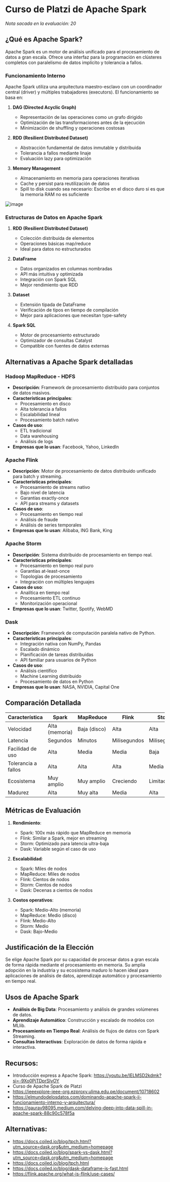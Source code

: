 # Curso de Platzi de Apache Spark

*Nota sacada en la evaluación: 20*

## ¿Qué es Apache Spark?

Apache Spark es un motor de análisis unificado para el procesamiento de datos a gran escala. Ofrece una interfaz para la programación en clústeres completos con paralelismo de datos implícito y tolerancia a fallos.

### Funcionamiento Interno

Apache Spark utiliza una arquitectura maestro-esclavo con un coordinador central (driver) y múltiples trabajadores (executors). El funcionamiento se basa en:

1. **DAG (Directed Acyclic Graph)**
   - Representación de las operaciones como un grafo dirigido
   - Optimización de las transformaciones antes de la ejecución
   - Minimización de shuffling y operaciones costosas

2. **RDD (Resilient Distributed Dataset)**
   - Abstracción fundamental de datos inmutable y distribuida
   - Tolerancia a fallos mediante linaje
   - Evaluación lazy para optimización

3. **Memory Management**
   - Almacenamiento en memoria para operaciones iterativas
   - Cache y persist para reutilización de datos
   - Spill to disk cuando sea necesario: Escribe en el disco duro si es que la memoria RAM no es suficiente


![image](https://github.com/user-attachments/assets/9dba8126-d80d-487f-88d9-f3ef2c8dcba0)

### Estructuras de Datos en Apache Spark

1. **RDD (Resilient Distributed Dataset)**
   - Colección distribuida de elementos
   - Operaciones básicas map/reduce
   - Ideal para datos no estructurados
   
2. **DataFrame**
   - Datos organizados en columnas nombradas
   - API más intuitiva y optimizada
   - Integración con Spark SQL
   - Mejor rendimiento que RDD

3. **Dataset**
   - Extensión tipada de DataFrame
   - Verificación de tipos en tiempo de compilación
   - Mejor para aplicaciones que necesitan type-safety

4. **Spark SQL**
   - Motor de procesamiento estructurado
   - Optimizador de consultas Catalyst
   - Compatible con fuentes de datos externas

## Alternativas a Apache Spark detalladas

### Hadoop MapReduce - HDFS
- **Descripción**: Framework de procesamiento distribuido para conjuntos de datos masivos.
- **Características principales**:
  - Procesamiento en disco
  - Alta tolerancia a fallos
  - Escalabilidad lineal
  - Procesamiento batch nativo
- **Casos de uso**:
  - ETL tradicional
  - Data warehousing
  - Análisis de logs
- **Empresas que lo usan**: Facebook, Yahoo, LinkedIn

### Apache Flink
- **Descripción**: Motor de procesamiento de datos distribuido unificado para batch y streaming.
- **Características principales**: 
  - Procesamiento de streams nativo
  - Bajo nivel de latencia
  - Garantías exactly-once
  - API para streams y datasets
- **Casos de uso**:
  - Procesamiento en tiempo real
  - Análisis de fraude
  - Análisis de series temporales
- **Empresas que lo usan**: Alibaba, ING Bank, King

### Apache Storm
- **Descripción**: Sistema distribuido de procesamiento en tiempo real.
- **Características principales**:
  - Procesamiento en tiempo real puro
  - Garantías at-least-once
  - Topologías de procesamiento
  - Integración con múltiples lenguajes
- **Casos de uso**:
  - Analítica en tiempo real
  - Procesamiento ETL continuo
  - Monitorización operacional
- **Empresas que lo usan**: Twitter, Spotify, WebMD

### Dask
- **Descripción**: Framework de computación paralela nativo de Python.
- **Características principales**:
  - Integración nativa con NumPy, Pandas
  - Escalado dinámico
  - Planificación de tareas distribuidas
  - API familiar para usuarios de Python
- **Casos de uso**:
  - Análisis científico
  - Machine Learning distribuido
  - Procesamiento de datos en Python
- **Empresas que lo usan**: NASA, NVIDIA, Capital One

## Comparación Detallada

| Característica | Spark | MapReduce | Flink | Storm | Dask |
|---------------|-------|-----------|-------|-------|------|
| Velocidad | Alta (memoria) | Baja (disco) | Alta | Alta | Media |
| Latencia | Segundos | Minutos | Milisegundos | Milisegundos | Segundos |
| Facilidad de uso | Alta | Media | Media | Baja | Alta |
| Tolerancia a fallos | Alta | Alta | Alta | Media | Media |
| Ecosistema | Muy amplio | Muy amplio | Creciendo | Limitado | Python-centric |
| Madurez | Alta | Muy alta | Media | Alta | Media |

## Métricas de Evaluación

1. **Rendimiento**:
   - Spark: 100x más rápido que MapReduce en memoria
   - Flink: Similar a Spark, mejor en streaming
   - Storm: Optimizado para latencia ultra-baja
   - Dask: Variable según el caso de uso

2. **Escalabilidad**:
   - Spark: Miles de nodos
   - MapReduce: Miles de nodos
   - Flink: Cientos de nodos
   - Storm: Cientos de nodos
   - Dask: Decenas a cientos de nodos

3. **Costos operativos**:
   - Spark: Medio-Alto (memoria)
   - MapReduce: Medio (disco)
   - Flink: Medio-Alto
   - Storm: Medio
   - Dask: Bajo-Medio

## Justificación de la Elección

Se elige Apache Spark por su capacidad de procesar datos a gran escala de forma rápida mediante el procesamiento en memoria. Su amplia adopción en la industria y su ecosistema maduro lo hacen ideal para aplicaciones de análisis de datos, aprendizaje automático y procesamiento en tiempo real.

## Usos de Apache Spark

- **Análisis de Big Data**: Procesamiento y análisis de grandes volúmenes de datos.
- **Aprendizaje Automático**: Construcción y escalado de modelos con MLlib.
- **Procesamiento en Tiempo Real**: Análisis de flujos de datos con Spark Streaming.
- **Consultas Interactivas**: Exploración de datos de forma rápida e interactiva.

## Recursos:
- Introducción express a Apache Spark: https://youtu.be/IELMSD2kdmk?si=-9Xo0PjTDprSIyOY
- Curso de Apache Spark de Platzi
- https://ieeexplore-ieee-org.ezproxy.ulima.edu.pe/document/10718602
- https://elmundodelosdatos.com/dominando-apache-spark-ii-funcionamiento-interno-y-arquitectura/
- https://gaurav98095.medium.com/delving-deep-into-data-spill-in-apache-spark-88c90c578f5a

## Alternativas:
- https://docs.coiled.io/blog/tpch.html?utm_source=dask.org&utm_medium=homepage
- https://docs.coiled.io/blog/spark-vs-dask.html?utm_source=dask.org&utm_medium=homepage
- https://docs.coiled.io/blog/tpch.html
- https://docs.coiled.io/blog/dask-dataframe-is-fast.html
- https://flink.apache.org/what-is-flink/use-cases/
